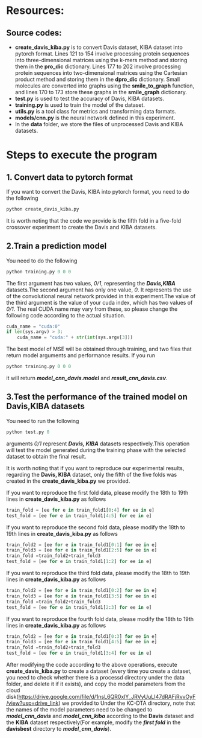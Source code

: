 # Resources:
## Source codes:
- **create_davis_kiba.py** is to convert Davis dataset, KIBA dataset into pytorch format. Lines 121 to 154 involve processing protein sequences into three-dimensional matrices using the k-mers method and storing them in the **pro_dic** dictionary. Lines 177 to 202 involve processing protein sequences into two-dimensional matrices using the Cartesian product method and storing them in the **dpro_dic** dictionary. Small molecules are converted into graphs using the **smile_to_graph** function, and lines 170 to 173 store these graphs in the **smile_graph** dictionary.
- **test.py** is used to test the accuracy of Davis, KIBA datasets.
- **training.py** is used to train the model of the dataset.
- **utils.py** is a tool class for metrics and transforming data formats.
- **models/cnn.py** is the neural network defined in this experiment.
- In the **data** folder, we store the files of unprocessed Davis and KIBA datasets.
# Steps to execute the program
## 1. Convert data to pytorch format
If you want to convert the Davis, KIBA into pytorch format, you need to do the following
``` python
python create_davis_kiba.py
```
It is worth noting that the code we provide is the fifth fold in a five-fold crossover experiment to create the Davis and KIBA datasets.
## 2.Train a prediction model
You need to do the following
``` python
python training.py 0 0 0
```
The first argument has two values, *0/1*, representing the ***Davis,KIBA*** datasets.The second argument has only one value, 
*0*. It represents the use of the convolutional neural network provided in this experiment.The value of the third argument is the value of your cuda index, which has two values of *0/1*. The real CUDA name may vary from these, so please change the following code according to the actual situation.
``` python
cuda_name = "cuda:0"
if len(sys.argv) > 3:
    cuda_name = "cuda:" + str(int(sys.argv[3]))
```
The best model of MSE will be obtained through training, and two files that return model arguments and performance results. If you run 
``` python
python training.py 0 0 0
````
it will return ***model_cnn_davis.model*** and ***result_cnn_davis.csv***.
## 3.Test the performance of the trained model on Davis,KIBA datasets
You need to run the following 
``` python
python test.py 0
```
arguments *0/1* represent ***Davis, KIBA*** datasets respectively.This operation will test the model generated during the training phase with the selected dataset to obtain the final result.

It is worth noting that if you want to reproduce our experimental results, regarding the **Davis, KIBA** dataset, only the fifth of the five folds was created in the **create_davis_kiba.py** we provided.

If you want to reproduce the first fold data, please modify the 18th to 19th lines in **create_davis_kiba.py** as follows
``` python
train_fold = [ee for e in train_fold1[0:4] for ee in e]
test_fold = [ee for e in train_fold1[4:5] for ee in e]
```
If you want to reproduce the second fold data, please modify the 18th to 19th lines in **create_davis_kiba.py** as follows
``` python
train_fold2 = [ee for e in train_fold1[0:1] for ee in e]
train_fold3 = [ee for e in train_fold1[2:5] for ee in e]
train_fold =train_fold2+train_fold3
test_fold = [ee for e in train_fold1[1:2] for ee in e]
```

If you want to reproduce the third fold data, please modify the 18th to 19th lines in **create_davis_kiba.py** as follows
``` python
train_fold2 = [ee for e in train_fold1[0:2] for ee in e]
train_fold3 = [ee for e in train_fold1[3:5] for ee in e]
train_fold =train_fold2+train_fold3
test_fold = [ee for e in train_fold1[2:3] for ee in e]
```
If you want to reproduce the fourth fold data, please modify the 18th to 19th lines in **create_davis_kiba.py** as follows
``` python
train_fold2 = [ee for e in train_fold1[0:3] for ee in e]
train_fold3 = [ee for e in train_fold1[4:5] for ee in e]
train_fold =train_fold2+train_fold3
test_fold = [ee for e in train_fold1[3:4] for ee in e]
```
After modifying the code according to the above operations, execute **create_davis_kiba.py** to create a dataset (every time you create a dataset, you need to check whether there is a processd directory under the data folder, and delete it if it exists), and copy the model parameters from the cloud disk(https://drive.google.com/file/d/1nsL6QR0xlY_JRVyUuLI47dRAFjRvvOyF/view?usp=drive_link) we provided to Under the KC-DTA directory, note that the names of the model parameters need to be changed to ***model_cnn_davis*** and ***model_cnn_kiba*** according to the **Davis** dataset and the **KIBA** dataset respectively(For example, modify the ***first fold*** in the **davisbest** directory to ***model_cnn_davis***).
